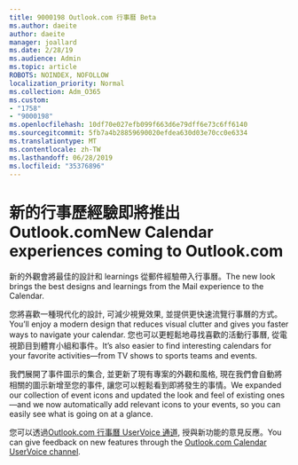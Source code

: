 ```yaml
---
title: 9000198 Outlook.com 行事曆 Beta
ms.author: daeite
author: daeite
manager: joallard
ms.date: 2/28/19
ms.audience: Admin
ms.topic: article
ROBOTS: NOINDEX, NOFOLLOW
localization_priority: Normal
ms.collection: Adm_O365
ms.custom:
- "1758"
- "9000198"
ms.openlocfilehash: 10df70e027efb099f663d6e79dff6e73c6ff6140
ms.sourcegitcommit: 5fb7a4b28859690020efdea630d03e70cc0e6334
ms.translationtype: MT
ms.contentlocale: zh-TW
ms.lasthandoff: 06/28/2019
ms.locfileid: "35376896"
---
```

# <a name="new-calendar-experiences-coming-to-outlookcom"></a><span data-ttu-id="27ae5-102">新的行事歷經驗即將推出 Outlook.com</span><span class="sxs-lookup"><span data-stu-id="27ae5-102">New Calendar experiences coming to Outlook.com</span></span>

<span data-ttu-id="27ae5-103">新的外觀會將最佳的設計和 learnings 從郵件經驗帶入行事曆。</span><span class="sxs-lookup"><span data-stu-id="27ae5-103">The new look brings the best designs and learnings from the Mail experience to the Calendar.</span></span>

<span data-ttu-id="27ae5-104">您將喜歡一種現代化的設計, 可減少視覺效果, 並提供更快速流覽行事曆的方式。</span><span class="sxs-lookup"><span data-stu-id="27ae5-104">You’ll enjoy a modern design that reduces visual clutter and gives you faster ways to navigate your calendar.</span></span> <span data-ttu-id="27ae5-105">您也可以更輕鬆地尋找喜歡的活動行事曆, 從電視節目到體育小組和事件。</span><span class="sxs-lookup"><span data-stu-id="27ae5-105">It’s also easier to find interesting calendars for your favorite activities—from TV shows to sports teams and events.</span></span>

<span data-ttu-id="27ae5-106">我們展開了事件圖示的集合, 並更新了現有專案的外觀和風格, 現在我們會自動將相關的圖示新增至您的事件, 讓您可以輕鬆看到即將發生的事情。</span><span class="sxs-lookup"><span data-stu-id="27ae5-106">We expanded our collection of event icons and updated the look and feel of existing ones—and we now automatically add relevant icons to your events, so you can easily see what is going on at a glance.</span></span>

<span data-ttu-id="27ae5-107">您可以透過[Outlook.com 行事曆 UserVoice 通道](https://outlook.uservoice.com/forums/601444-new-experiences-in-outlook-com?category_id=209197), 授與新功能的意見反應。</span><span class="sxs-lookup"><span data-stu-id="27ae5-107">You can give feedback on new features through the [Outlook.com Calendar UserVoice channel](https://outlook.uservoice.com/forums/601444-new-experiences-in-outlook-com?category_id=209197).</span></span>